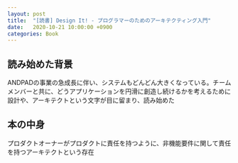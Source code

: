 ```yaml
---
layout: post
title:  "[読書] Design It! - プログラマーのためのアーキテクティング入門"
date:   2020-10-21 10:00:00 +0900
categories: Book
---
```


## 読み始めた背景
ANDPADの事業の急成長に伴い、システムもどんどん大きくなっている。チームメンバーと共に、どうアプリケーションを円滑に創造し続けるかを考えるために設計や、アーキテクトという文字が目に留まり、読み始めた

## 本の中身
プロダクトオーナーがプロダクトに責任を持つように、非機能要件に関して責任を持つアーキテクトという存在
